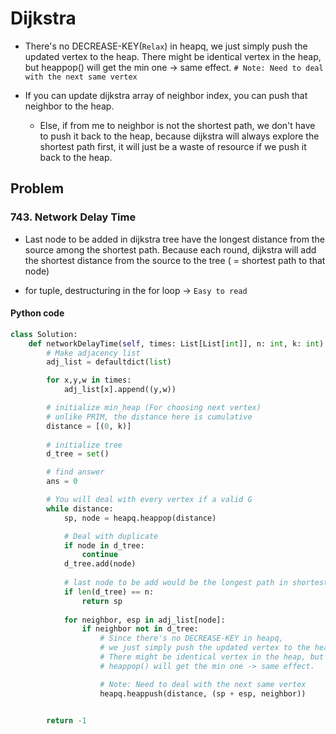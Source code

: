 # Dijkstra

- There's no DECREASE-KEY(`Relax`) in heapq, we just simply push the updated vertex to the heap. There might be identical vertex in the heap, but heappop() will get the min one -> same effect. `# Note: Need to deal with the next same vertex`

- If you can update dijkstra array of neighbor index, you can push that neighbor to the heap.
    - Else, if from me to neighbor is not the shortest path, we don't have to push it back to the heap, because dijkstra will always explore the shortest path first, it will just be a waste of resource if we push it back to the heap.

## Problem 

### 743. Network Delay Time

- Last node to be added in dijkstra tree have the longest distance from the source among the shortest path. Because each round, dijkstra will add the shortest distance from the source to the tree ( = shortest path to that node)

- for tuple, destructuring in the for loop -> `Easy to read`

#### Python code

```python
class Solution:
    def networkDelayTime(self, times: List[List[int]], n: int, k: int) -> int:
        # Make adjacency list
        adj_list = defaultdict(list)

        for x,y,w in times:
            adj_list[x].append((y,w))

        # initialize min_heap (For choosing next vertex) 
        # unlike PRIM, the distance here is cumulative
        distance = [(0, k)]
        
        # initialize tree
        d_tree = set()

        # find answer
        ans = 0

        # You will deal with every vertex if a valid G
        while distance:
            sp, node = heapq.heappop(distance)

            # Deal with duplicate
            if node in d_tree:
                continue
            d_tree.add(node)
            
            # last node to be add would be the longest path in shortest path
            if len(d_tree) == n:
                return sp
            
            for neighbor, esp in adj_list[node]:
                if neighbor not in d_tree:
                    # Since there's no DECREASE-KEY in heapq,
                    # we just simply push the updated vertex to the heap.
                    # There might be identical vertex in the heap, but 
                    # heappop() will get the min one -> same effect.

                    # Note: Need to deal with the next same vertex
                    heapq.heappush(distance, (sp + esp, neighbor))


        return -1

```